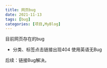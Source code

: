 ```yaml
---
title: 网页bug
date: 2021-11-13
tags: [bug] 
categories: [项目,MyBlog]
---
```


目前网页存在的bug

* 分类、标签点击链接出现404 使用英语无Bug 

后续：链接Bug解决。

